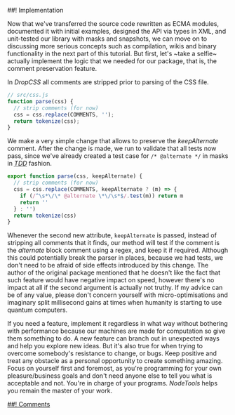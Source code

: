 ##! Implementation

Now that we've transferred the source code rewritten as ECMA modules, documented it with initial examples, designed the API via types in XML, and unit-tested our library with masks and snapshots, we can move on to discussing more serious concepts such as compilation, wikis and binary functionality in the next part of this tutorial. But first, let's ~take a selfie~ actually implement the logic that we needed for our package, that is, the comment preservation feature.

In _DropCSS_ all comments are stripped prior to parsing of the CSS file.

```js
// src/css.js
function parse(css) {
  // strip comments (for now)
  css = css.replace(COMMENTS, '');
  return tokenize(css);
}
```

We make a very simple change that allows to preserve the *keepAlternate* comment. After the change is made, we run <yarn test/> to validate that all tests now pass, since we've already created a test case for `/* @alternate */` in masks in <abbr title="Test Driven Development">_TDD_</abbr> fashion.

```js
export function parse(css, keepAlternate) {
  // strip comments (for now)
  css = css.replace(COMMENTS, keepAlternate ? (m) => {
    if (/^\s*\/\* @alternate \*\/\s*$/.test(m)) return m
    return ''
  } : '')
  return tokenize(css)
}
```

Whenever the second new attribute, `keepAlternate` is passed, instead of stripping all comments that it finds, our method will test if the comment is the *alternate* block comment using a regex, and keep it if required. Although this could potentially break the parser in places, because we had tests, we don't need to be afraid of side effects introduced by this change. The author of the original package mentioned that he doesn't like the fact that such feature would have negative impact on speed, however there's no impact at all if the second argument is actually not truthy. If my advice can be of any value, please don't concern yourself with micro-optimisations and imaginary split millisecond gains at times when humanity is starting to use quantum computers.

If you need a feature, implement it regardless in what way without bothering with performance because our machines are made for computation so give them something to do. A new feature can branch out in unexpected ways and help you explore new ideas. But it's also true for when trying to overcome somebody's resistance to change, or bugs. Keep positive and treat any obstacle as a personal opportunity to create something amazing. Focus on yourself first and foremost, as you're programming for your own pleasure/business goals and don't need anyone else to tell you what is acceptable and not. You're in charge of your programs. _NodeTools_ helps you remain the master of your work.

<a btn btn-large btn-success href="trapcss2"/>

<p>
  <social-buttons />
</p>

<section-break />

##! Comments

<akashic-comments api-key="akashic" />

</div>